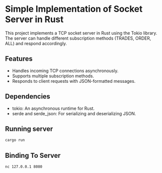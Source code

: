 # Simple Implementation of Socket Server in Rust

This project implements a TCP socket server in Rust using the Tokio library. The server can handle different subscription methods (TRADES, ORDER, ALL) and respond accordingly.

## Features
* Handles incoming TCP connections asynchronously.
* Supports multiple subscription methods.
* Responds to client requests with JSON-formatted messages.

## Dependencies
* tokio: An asynchronous runtime for Rust.
* serde and serde_json: For serializing and deserializing JSON.

## Running server

```BASH
cargo run 
```

## Binding To Server
``` BASH
nc 127.0.0.1 8080 
```
